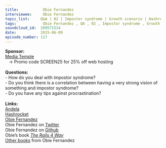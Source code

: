 ```yaml
--- 
title:           Obie Fernandez 
interviewee:     Obie Fernandez 
topic_list:     Q&A | 02 | Impostor syndrome | Growth scenario | Hashrocket | Social contract | Humility | Proven paths | “Getting Things Done” | African engineers | Taking risks | Procrastination | Virtual assistants | Delegation
tags:            Obie Fernandez , QA , 02 , Impostor syndrome , Growth scenario , Hashrocket , Social contract , Humility , Proven paths , “Getting Things Done” , African engineers , Taking risks , Procrastination , Virtual assistants , Delegation
soundcloud_id:  209571514
date:           2015-06-09
episode_number: 117
---
```


<p class="show_notes_display"><b>Sponsor:<br></b><a rel="nofollow" target="_blank" href="http://mediatemple.net/?utm_source=BetweenScreens&amp;utm_medium=podcast&amp;utm_campaign=SCREEN25">Media Temple</a><b><br></b>   -&gt; Promo code SCREEN25 for 25% off web hosting<br><br><b>Questions:</b><br>- How do you deal with impostor syndrome?<br>- Do you think there is a correlation between having a very strong vision of something and impostor syndrome?<br>- Do you have any tips against procrastination?<br><br><b>Links:<br></b><a rel="nofollow" target="_blank" href="http://www.andela.co/">Andela</a><br><a rel="nofollow" target="_blank" href="http://hashrocket.com/">Hashrocket</a><br><a rel="nofollow" target="_blank" href="http://obiefernandez.com/">Obie Fernandez</a><br>Obie Fernandez on <a rel="nofollow" target="_blank" href="https://twitter.com/obie">Twitter</a><br>Obie Fernandez on <a rel="nofollow" target="_blank" href="https://github.com/obie">Github</a><br>Obie’s book <i><a rel="nofollow" target="_blank" href="http://amzn.to/1AhIDdX">The Rails 4 Way</a><br></i><a rel="nofollow" target="_blank" href="https://leanpub.com/u/obie">Other books</a> from Obie Fernandez<br></p>
